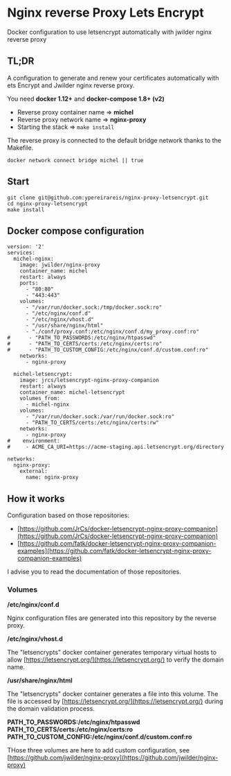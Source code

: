 # Nginx reverse Proxy Lets Encrypt

Docker configuration to use letsencrypt automatically with jwilder nginx reverse proxy

## TL;DR

A configuration to generate and renew your certificates automatically with ets Encrypt and Jwilder nginx reverse proxy.

You need **docker 1.12+** and **docker-compose 1.8+ (v2)**

* Reverse proxy container name => **michel**
* Reverse proxy network name => **nginx-proxy**
* Starting the stack => `make install`

The reverse proxy is connected to the default bridge network thanks to the Makefile.

```
docker network connect bridge michel || true
```

## Start 

```
git clone git@github.com:ypereirareis/nginx-proxy-letsencrypt.git
cd nginx-proxy-letsencrypt
make install
```

## Docker compose configuration

```
version: '2'
services:
  michel-nginx:
    image: jwilder/nginx-proxy
    container_name: michel
    restart: always
    ports:
      - "80:80"
      - "443:443"
    volumes:
      - "/var/run/docker.sock:/tmp/docker.sock:ro"
      - "/etc/nginx/conf.d"
      - "/etc/nginx/vhost.d"
      - "/usr/share/nginx/html"
      - "./conf/proxy.conf:/etc/nginx/conf.d/my_proxy.conf:ro"
#      - "PATH_TO_PASSWORDS:/etc/nginx/htpasswd"
#      - "PATH_TO_CERTS/certs:/etc/nginx/certs:ro"
#      - "PATH_TO_CUSTOM_CONFIG:/etc/nginx/conf.d/custom.conf:ro"
    networks:
      - nginx-proxy

  michel-letsencrypt:
    image: jrcs/letsencrypt-nginx-proxy-companion
    restart: always
    container_name: michel-letsencrypt
    volumes_from:
      - michel-nginx
    volumes:
      - "/var/run/docker.sock:/var/run/docker.sock:ro"
      - "PATH_TO_CERTS/certs:/etc/nginx/certs:rw"
    networks:
      - nginx-proxy
#    environment:
#     - ACME_CA_URI=https://acme-staging.api.letsencrypt.org/directory

networks:
  nginx-proxy:
    external:
      name: nginx-proxy

```

## How it works

Configuration based on those repositories:

* [https://github.com/JrCs/docker-letsencrypt-nginx-proxy-companion](https://github.com/JrCs/docker-letsencrypt-nginx-proxy-companion)
* [https://github.com/fatk/docker-letsencrypt-nginx-proxy-companion-examples](https://github.com/fatk/docker-letsencrypt-nginx-proxy-companion-examples)

I advise you to read the documentation of those repositories.

### Volumes

**/etc/nginx/conf.d**

Nginx configuration files are generated into this repository by the reverse proxy.

**/etc/nginx/vhost.d**

The "letsencrypts" docker container generates temporary virtual hosts to allow [https://letsencrypt.org/](https://letsencrypt.org/) to verify the domain name.

**/usr/share/nginx/html**

The "letsencrypts" docker container generates a file into this volume.
The file is accessed by [https://letsencrypt.org/](https://letsencrypt.org/) during the domain validation process.


**PATH_TO_PASSWORDS:/etc/nginx/htpasswd**  
**PATH_TO_CERTS/certs:/etc/nginx/certs:ro**  
**PATH_TO_CUSTOM_CONFIG:/etc/nginx/conf.d/custom.conf:ro**  

THose three volumes are here to add custom configuration, see [https://github.com/jwilder/nginx-proxy](https://github.com/jwilder/nginx-proxy)